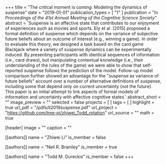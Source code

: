 +++
title = "The critical moment is coming: Modeling the dynamics of suspense"
date = "2019-01-01"
publication_types = [ "1" ]
publication = "In _Proceedings of the 41st Annual Meeting of the Cognitive Science Society_"
abstract = 'Suspense is an affective state that contributes to our enjoyment of experiences such as movies and sports. Ely et al. (2015) proposed a formal definition of suspense which depends on the variance of subjective future beliefs about an outcome of interest (e.g., winning a game). In order to evaluate this theory, we designed a task based on the card game Blackjack where a variety of suspense dynamics can be experimentally induced. By presenting participants with identical sequences of information (i.e., card draws), but manipulating contextual knowledge (i.e., their understanding of the rules of the game) we were able to show that self-reported suspense follows the prediction of the model. Follow-up model comparison further showed an advantage for the "suspense as variance of future beliefs" account over a number of alternative definitions of suspense, including some that depend only on current uncertainty (not the future). This paper is an initial attempt to link aspects of formal models of information and uncertainty with affective cognitive states.'
abstract_short = ""
image_preview = ""
selected = false
projects = [ ]
tags = [ ]
highlight = true
url_pdf = "/pdfs/li2019suspense.pdf"
url_project = "https://github.com/tree-pi/zhiwei_Todd_rotation"
url_source = ""
math = true

[header]
image = ""
caption = ""

[[authors]]
name = "Zhiwei Li"
is_member = false

[[authors]]
name = "Neil R. Bramley"
is_member = true

[[authors]]
name = "Todd M. Gureckis"
is_member = false
+++

